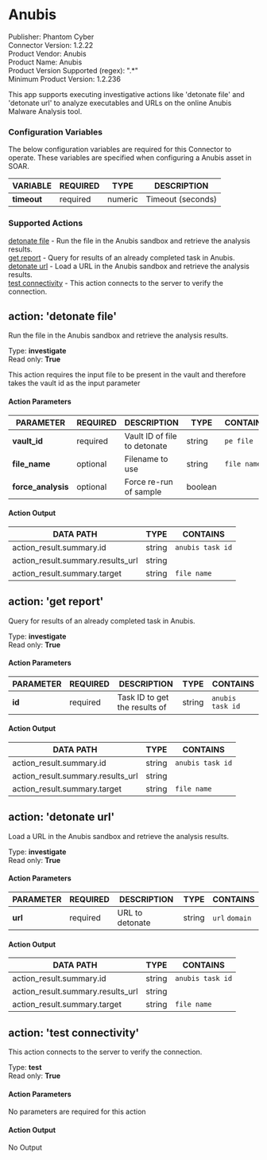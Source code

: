 [comment]: # "Auto-generated SOAR connector documentation"
# Anubis

Publisher: Phantom Cyber  
Connector Version: 1\.2\.22  
Product Vendor: Anubis  
Product Name: Anubis  
Product Version Supported (regex): "\.\*"  
Minimum Product Version: 1\.2\.236  

This app supports executing investigative actions like 'detonate file' and 'detonate url' to analyze executables and URLs on the online Anubis Malware Analysis tool\.

### Configuration Variables
The below configuration variables are required for this Connector to operate.  These variables are specified when configuring a Anubis asset in SOAR.

VARIABLE | REQUIRED | TYPE | DESCRIPTION
-------- | -------- | ---- | -----------
**timeout** |  required  | numeric | Timeout \(seconds\)

### Supported Actions  
[detonate file](#action-detonate-file) - Run the file in the Anubis sandbox and retrieve the analysis results\.  
[get report](#action-get-report) - Query for results of an already completed task in Anubis\.  
[detonate url](#action-detonate-url) - Load a URL in the Anubis sandbox and retrieve the analysis results\.  
[test connectivity](#action-test-connectivity) - This action connects to the server to verify the connection\.  

## action: 'detonate file'
Run the file in the Anubis sandbox and retrieve the analysis results\.

Type: **investigate**  
Read only: **True**

This action requires the input file to be present in the vault and therefore takes the vault id as the input parameter

#### Action Parameters
PARAMETER | REQUIRED | DESCRIPTION | TYPE | CONTAINS
--------- | -------- | ----------- | ---- | --------
**vault\_id** |  required  | Vault ID of file to detonate | string |  `pe file` 
**file\_name** |  optional  | Filename to use | string |  `file name` 
**force\_analysis** |  optional  | Force re\-run of sample | boolean | 

#### Action Output
DATA PATH | TYPE | CONTAINS
--------- | ---- | --------
action\_result\.summary\.id | string |  `anubis task id` 
action\_result\.summary\.results\_url | string | 
action\_result\.summary\.target | string |  `file name`   

## action: 'get report'
Query for results of an already completed task in Anubis\.

Type: **investigate**  
Read only: **True**

#### Action Parameters
PARAMETER | REQUIRED | DESCRIPTION | TYPE | CONTAINS
--------- | -------- | ----------- | ---- | --------
**id** |  required  | Task ID to get the results of | string |  `anubis task id` 

#### Action Output
DATA PATH | TYPE | CONTAINS
--------- | ---- | --------
action\_result\.summary\.id | string |  `anubis task id` 
action\_result\.summary\.results\_url | string | 
action\_result\.summary\.target | string |  `file name`   

## action: 'detonate url'
Load a URL in the Anubis sandbox and retrieve the analysis results\.

Type: **investigate**  
Read only: **True**

#### Action Parameters
PARAMETER | REQUIRED | DESCRIPTION | TYPE | CONTAINS
--------- | -------- | ----------- | ---- | --------
**url** |  required  | URL to detonate | string |  `url`  `domain` 

#### Action Output
DATA PATH | TYPE | CONTAINS
--------- | ---- | --------
action\_result\.summary\.id | string |  `anubis task id` 
action\_result\.summary\.results\_url | string | 
action\_result\.summary\.target | string |  `file name`   

## action: 'test connectivity'
This action connects to the server to verify the connection\.

Type: **test**  
Read only: **True**

#### Action Parameters
No parameters are required for this action

#### Action Output
No Output